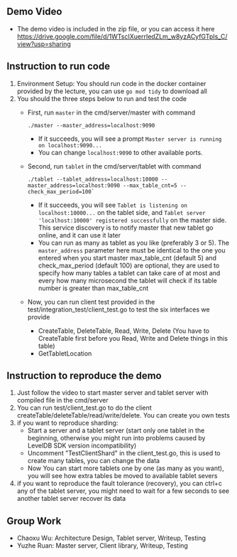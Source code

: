 ## Demo Video
- The demo video is included in the zip file, or you can access it here https://drive.google.com/file/d/1WTscIXuerrIedZLm_w8yzACyfGTpIs_C/view?usp=sharing

## Instruction to run code
1. Environment Setup: You should run code in the docker container provided by the lecture, you can use `go mod tidy` to download all 
2. You should the three steps below to run and test the code 
   - First, run `master` in the cmd/server/master with command 
      ```
     ./master --master_address=localhost:9090
     ``` 
     - If it succeeds, you will see a prompt `Master server is running on localhost:9090...`
     - You can change `localhost:9090` to other available ports. 
     
   - Second, run `tablet` in the cmd/server/tablet with command
      ```
     ./tablet --tablet_address=localhost:10000 --master_address=localhost:9090 --max_table_cnt=5 --check_max_period=100` 
      ```
     - If it succeeds, you will see `Tablet is listening on localhost:10000...` on the tablet side, and `Tablet server 'localhost:10000' registered successfully` on the master side. This service discovery is to notify master that new tablet go online, and it can use it later
     - You can run as many as tablet as you like (preferably 3 or 5). The `master_address` parameter here must be identical to the one you entered when you start master
     max_table_cnt (default 5) and check_max_period (default 100) are optional, they are used to specify how many tables a tablet can take care of at most and every how many microsecond the tablet will check
     if its table number is greater than max_table_cnt
   
    - Now, you can run client test provided in the test/integration_test/client_test.go to test the six interfaces we provide
      - CreateTable, DeleteTable, Read, Write, Delete (You have to CreateTable first before you Read, Write and Delete things in this table)
      - GetTabletLocation
        
## Instruction to reproduce the demo
1. Just follow the video to start master server and tablet server with compiled file in the cmd/server
2. You can run test/client_test.go to do the client createTable/deleteTable/read/write/delete. You can create you own tests
3. if you want to reproduce sharding:
   - Start a server and a tablet server (start only one tablet in the beginning, otherwise you might run into problems caused by LevelDB SDK version incompatibility) 
   - Uncomment "TestClientShard" in the client_test.go, this is used to create many tables, you can change the data
   - Now You can start more tablets one by one (as many as you want), you will see how extra tables be moved to available tablet severs
4. if you want to reproduce the fault tolerance (recovery), you can ctrl+c any of the tablet server, you might need to wait for a few seconds to see another tablet server recover its data


## Group Work
- Chaoxu Wu: Architecture Design, Tablet server, Writeup, Testing
- Yuzhe Ruan: Master server, Client library, Writeup, Testing
